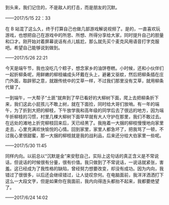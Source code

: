 到头来，我们记住的，不是敌人的打击，而是朋友的沉默。

——2017/5/15 22：33

在 B 站混了这么久，终于打算自己也做几部游戏解说视频了。是的，一直喜欢玩游戏，也想把自己在游戏中的所思、所想、所得分享给大家，同时提升自己的胆量和口才。刚开始对着屏幕说话有点儿尴尬，那么就先买个麦克风用语音打字克服吧。希望自己能够说到做到。

——2017/5/26 22:21

今天是端午节，我也没吃几个粽子，想念家乡的油饼卷糕。小时候，还和小伙伴们一起折柳条呢，用鲜嫩的柳枝编成头环戴在头上，避暑又驱蚊，然后把柳条插在庄门外面，取辟邪之意，就跟传统中的艾草一样，不过我们那里没有艾草，就用柳条代替了。

一到端午，一大帮子“土匪”就奔到了早已看好的大柳树下面，爬上去把柳条折下来，我们这此小屁孩儿不敢上树，就在下面捡，同时给大哥们放哨。有一年的端午，为了折到大把的柳枝，下午放学我和高年级的同学后去了很远的地方，因为端午折柳枝的习惯，村里几棵大柳树下面早早就有大人守护在那里，我们不敢过去。在远处的滩地上折完柳枝回来后，天已经黑了。我拖着一大捆的柳枝慢慢地向家里走去，心里充满欢快愉悦的心情。回到家里，家里人都急坏了，把我骂了一顿，不过我心里很甜蜜，那一大捆的柳枝就是我的战利品，后来还分给大伯家里一些呢。

——2017/5/30 11:45

同样内向。以前总以“沉默是金”来安慰自己，实际上这句话的真正含义是不常说话，但说话的时候很有分量，很有价值。我只做到了不常说话，一说话就紧张，害羞。这已经成为了我性格的缺陷，曾经努力想要改变，却没有成功。因为内向，我错过了很很多，以后还会继续错过，让人徒叹奈何。在电脑面前，我洋洋洒洒打下这么一大段文字，但是如果你在我面前，我内向得连头都抬不起来，我都要绝望了。

——2017/6/24 14:02
